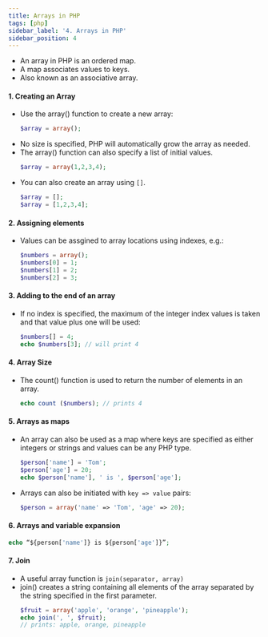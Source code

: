 ```yaml
---
title: Arrays in PHP
tags: [php]
sidebar_label: '4. Arrays in PHP'
sidebar_position: 4
---
```

- An array in PHP is an ordered map.
- A map associates values to keys.
- Also known as an associative array.

#### 1. Creating an Array

- Use the array() function to create a new array:
  ```php
  $array = array();
  ```
- No size is specified, PHP will automatically grow the array as needed.
- The array() function can also specify a list of initial values.
  ```php
  $array = array(1,2,3,4);
  ```
- You can also create an array using `[]`.
  ```php
  $array = [];
  $array = [1,2,3,4];
  ```

#### 2. Assigning elements

- Values can be assgined to array locations using indexes, e.g.:
  ```php
  $numbers = array();
  $numbers[0] = 1;
  $numbers[1] = 2;
  $numbers[2] = 3;
  ```

#### 3. Adding to the end of an array

- If no index is specified, the maximum of the integer index values is taken and that value plus one will be used:
  ```php
  $numbers[] = 4;
  echo $numbers[3]; // will print 4
  ```

#### 4. Array Size

- The count() function is used to return the number of elements in an array.
  ```php
  echo count ($numbers); // prints 4
  ```

#### 5. Arrays as maps

- An array can also be used as a map where keys are specified as either integers or strings and values can be any PHP type.
  ```php
  $person['name'] = 'Tom';
  $person['age'] = 20;
  echo $person['name'], ' is ', $person['age'];
  ```
- Arrays can also be initiated with `key => value` pairs:
  ```php
  $person = array('name' => 'Tom', 'age' => 20);
  ```

#### 6. Arrays and variable expansion

```php
echo “${person['name']} is ${person['age']}”;
```

#### 7. Join

- A useful array function is `join(separator, array)`
- join() creates a string containing all elements of the array separated by the string specified in the first parameter.
  ```php
  $fruit = array('apple', 'orange', 'pineapple');
  echo join(', ', $fruit);
  // prints: apple, orange, pineapple
  ```
